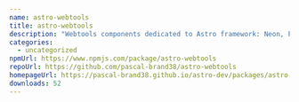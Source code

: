 ```yaml
---
name: astro-webtools
title: astro-webtools
description: "Webtools components dedicated to Astro framework: Neon, Polaroid, PostIt,..."
categories:
  - uncategorized
npmUrl: https://www.npmjs.com/package/astro-webtools
repoUrl: https://github.com/pascal-brand38/astro-webtools
homepageUrl: https://pascal-brand38.github.io/astro-dev/packages/astro-webtools
downloads: 52
---
```

